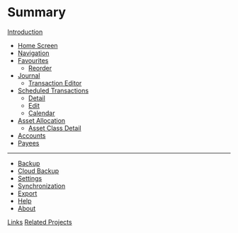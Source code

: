 # Summary

[Introduction](introduction.md)

- [Home Screen](home.md)
- [Navigation](navigation.md)
- [Favourites](favourites.md)
  - [Reorder]()
- [Journal](journal.md)
  - [Transaction Editor](transaction-editor.md)
- [Scheduled Transactions](scheduled-transactions.md)
  - [Detail]()
  - [Edit]()
  - [Calendar]()
- [Asset Allocation]()
  - [Asset Class Detail]()
- [Accounts](accounts.md)
- [Payees](payees.md)

---

- [Backup](backup.md)
- [Cloud Backup](cloud-backup.md)
- [Settings](settings.md)
- [Synchronization](synchronization.md)
- [Export](export.md)
- [Help]()
- [About]()

[Links]()
[Related Projects]()

